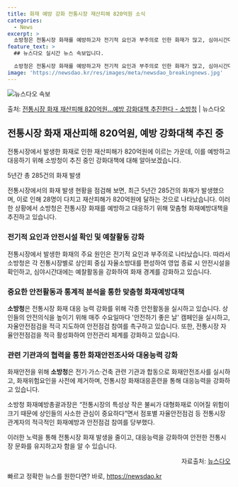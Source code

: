 ```yaml
---
title: 화재 예방 강화 전통시장 재산피해 820억원 소식
categories:
  - News
excerpt: >
  소방청은 전통시장 화재를 예방하고자 전기적 요인과 부주의로 인한 화재가 많고, 심야시간대 대형화재 우려가 높…
feature_text: >
  ## 뉴스다오 실시간 뉴스 속보입니다.

  소방청은 전통시장 화재를 예방하고자 전기적 요인과 부주의로 인한 화재가 많고, 심야시간대 대형화재 우려가 높…
image: 'https://newsdao.kr/res/images/meta/newsdao_breakingnews.jpg'
---
```


![뉴스다오 속보](https://newsdao.kr/res/images/meta/newsdao_breakingnews.jpg)

<p>출처: <a href="https://newsdao.kr/2809" rel="dofollow">전통시장 화재 재산피해 820억원…예방 강화대책 추진한다 - 소방청</a> | 뉴스다오</p>

<h2 data-ke-size="size26">전통시장 화재 재산피해 820억원, 예방 강화대책 추진 중</h2>
전통시장에서 발생한 화재로 인한 재산피해가 820억원에 이르는 가운데, 이를 예방하고 대응하기 위해 소방청이 추진 중인 강화대책에 대해 알아보겠습니다.

<p data-ke-size="size16">5년간 총 285건의 화재 발생</p>
전통시장에서의 화재 발생 현황을 점검해 보면, 최근 5년간 285건의 화재가 발생했으며, 이로 인해 28명이 다치고 재산피해가 820억원에 달하는 것으로 나타났습니다. 이러한 상황에서 소방청은 전통시장 화재를 예방하고 대응하기 위해 맞춤형 화재예방대책을 추진하고 있습니다.

<h3>전기적 요인과 안전시설 확인 및 예찰활동 강화</h3>
전통시장에서 발생한 화재의 주요 원인은 전기적 요인과 부주의로 나타났습니다. 따라서 소방청은 각 전통시장별로 상인회 중심 자율소방대를 편성하여 영업 종료 시 안전시설을 확인하고, 심야시간대에는 예찰활동을 강화하여 화재 경계를 강화하고 있습니다.

<h3>중요한 안전활동과 통계적 분석을 통한 맞춤형 화재예방대책</h3>
<strong>소방청</strong>은 전통시장 화재 대응 능력 강화를 위해 각종 안전활동을 실시하고 있습니다. 상인들의 안전의식을 높이기 위해 매주 수요일마다 '안전하기 좋은 날' 캠페인을 실시하고, 자율안전점검을 적극 지도하여 안전점검 참여를 촉구하고 있습니다. 또한, 전통시장 자율안전점검을 적극 활성화하여 안전관리 체계를 강화하고 있습니다.

<h3>관련 기관과의 협력을 통한 화재안전조사와 대응능력 강화</h3>
화재안전을 위해 <strong>소방청</strong>은 전기·가스·건축 관련 기관과 합동으로 화재안전조사를 실시하고, 화재위험요인을 사전에 제거하며, 전통시장 화재대응훈련을 통해 대응능력을 강화하고 있습니다.

소방청 화재예방총괄과장은 “전통시장의 특성상 작은 불씨가 대형화재로 이어질 위험이 크기 때문에 상인들의 사소한 관심이 중요하다”면서 점포별 자율안전점검 등 전통시장 관계자의 적극적인 화재예방과 안전점검 참여를 당부했다.

이러한 노력을 통해 전통시장 화재 발생을 줄이고, 대응능력을 강화하여 안전한 전통시장 문화를 유지하고자 함을 알 수 있습니다.
<div class="news_link" style="text-align: right;">자료출처: <a href="https://newsdao.kr/2809">뉴스다오</a></div> 

빠르고 정확한 뉴스를 원한다면? 바로, <a href="https://newsdao.kr" rel="dofollow">https://newsdao.kr</a>


    

